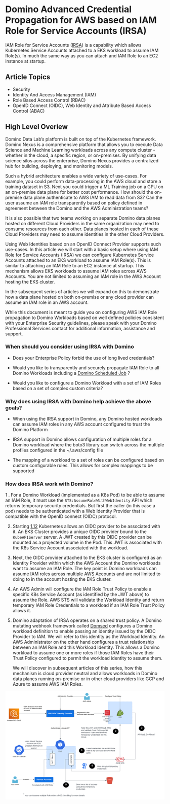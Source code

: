 # Domino Advanced Credential Propagation for AWS based on IAM Role for Service Accounts (IRSA)

IAM Role for Service Accounts ([IRSA](https://docs.aws.amazon.com/eks/latest/userguide/iam-roles-for-service-accounts.html)) is a capability which allows Kubernetes Service Accounts attached to a EKS workload to assume IAM Role(s). In much the same way as you can attach and IAM Role to an EC2 instance at startup.

## Article Topics
 - Security 
 - Identity And Access Management (IAM) 
 - Role Based Access Control (RBAC)
 - OpenID Connect (OIDC), Web Identity and Attribute Based Access Control (ABAC) 

## High Level Overiew

Domino Data Lab’s platform is built on top of the Kubernetes framework. Domino Nexus is a comprehensive platform that 
allows you to execute Data Science and Machine Learning workloads across any compute cluster - whether in the cloud, 
a specific region, or on-premises. By unifying data science silos across the enterprise, Domino Nexus provides a 
centralized hub for building, deploying, and monitoring models. 

Such a hybrid architecture enables a wide variety of use-cases. For example, you could perform data-processing in the
AWS cloud and store a training dataset in S3. Next you could trigger a ML Training job on a GPU on an on-premise 
data plane for better cost performance. How should the on-premise data plane authenticate to AWS IAM to read data 
from S3? Can the user assume an IAM role transparently based on policy defined in agreement between the Domino
and the AWS Administration teams?

It is also possible that two teams working on separate Domino data planes hosted on different Cloud Providers in the
same organization may need to consume resources from each other. Data planes hosted in each of these Cloud Providers 
may need to assume identities in the other Cloud Providers.  

Using Web Identities based on an OpenID Connect Provider supports such use-cases. In this article we will start with a 
basic setup where using IAM Role for Service Accounts (IRSA) we can configure Kubernetes Service Accounts attached to 
an EKS workload to assume IAM Role(s). This is similar to attaching an IAM Role to an EC2 instance at startup. 
This mechanism allows EKS workloads to assume IAM roles across AWS Accounts. You are not limited to assuming an IAM role
in the AWS Account hosting the EKS cluster.

In the subsequent series of articles we will expand on this to demonstrate how a data plane hosted on both on-premise 
or any cloud provider can assume an IAM role in an AWS account.

While this document is meant to guide you on configuring AWS IAM Role propagation to Domino Workloads based on 
well defined policies consistent with your Enterprise Security guidelines, please speak with your Domino Professional 
Services contact for additional information, assistance and support.

### When should you consider using IRSA with Domino

  - Does your Enterprise Policy forbid the use of long lived credentials?
    
  - Would you like to transparently and securely propagate IAM Role to all Domino Workloads including a 
[Domino Scheduled Job](https://docs.dominodatalab.com/en/latest/user_guide/5dce1f/schedule-jobs/) ?
    
  - Would you like to configure a Domino Workload with a set of IAM Roles based on a set of complex custom criteria?


### Why does using IRSA with Domino help achieve the above goals?

  - When using the IRSA support in Domino, any Domino hosted workloads can assume IAM roles in any AWS account configured to
    trust the Domino Platform
    
  - IRSA support in Domino allows configuration of multiple roles for a Domino workload where the boto3 library can 
    switch across the multiple profiles configured in the ~/.aws/config file
    
  - The mapping of a workload to a set of roles can be configured based on custom configurable rules. This allows for 
    complex mappings to be supported

### How does IRSA work with Domino?
 1 . For a Domino Workload (implemented as a K8s Pod) to be able to assume an IAM Role, it must use 
     the `STS:AssumeRoleWithWebIdentity` API which returns temporary security credentials. But first 
     the caller (in this case a pod) needs to be authenticated with a Web Identity Provider that is 
     compatible with the OpenID connect (OIDC) protocol.

 2. Starting [1.12](https://kubernetes.io/docs/concepts/storage/projected-volumes/) Kubernetes allows an OIDC provider
    to be associated with it. An EKS Cluster provides a unique OIDC provider bound to the `KubeAPIServer` server. A JWT 
    created by this OIDC provider can be mounted as a projected volume in the Pod. This JWT is associated with the K8s 
    Service Account associated with the workload. 

3. Next, the OIDC provider attached to the EKS cluster is configured as an Identity Provider within which the AWS Account 
   the Domino workloads want to assume an IAM Role. The key point is Domino workloads can assume IAM roles across multiple
   AWS Accounts and are not limited to doing to in the account hosting the EKS cluster.

4. An AWS Admin will configure the IAM Role Trust Policy to enable a specific K8s Service Account (as identified by the
   JWT above) to assume the Role. AWS STS will validate the Workload Identity and return temporary IAM Role Credentials
   to a workload if an IAM Role Trust Policy allows it.

5. Domino adaptation of IRSA operates on a shared trust policy. A Domino mutating webhook framework called [Domsed](https://github.com/dominodatalab/domino-field-solutions-installations/tree/main/domsed) 
   configures a Domino workload definition to enable passing an identity issued by the OIDC Provider to IAM. We will refer to
   this identity as the Workload Identity. An AWS Administrator on the other hand configures a trust relationship between 
   an IAM Role and this Workload Identity. This allows a Domino workload to assume one or more roles if those IAM Roles
   have their Trust Policy configured to permit the workload identity to assume them.
   
   We will discover in subsequent articles of this series, how this mechanism is cloud provider neutral and allows workloads in Domino 
   data planes running on-premise or in other cloud providers like GCP and Azure to assume AWS IAM Roles. 
   
   
![IRSA Designs](advanced-credential-propagation/irsa/assets/irsa.svg)

